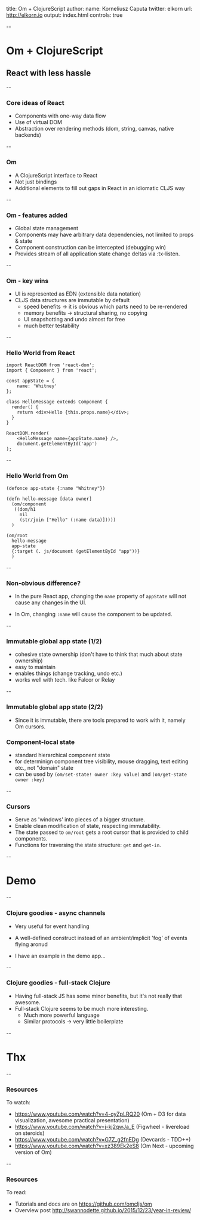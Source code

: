 title: Om + ClojureScript
author:
  name: Korneliusz Caputa
  twitter: elkorn
  url: http://elkorn.io
output: index.html
controls: true

--


# Om + ClojureScript
## React with less hassle

--

### Core ideas of React

- Components with one-way data flow
- Use of virtual DOM
- Abstraction over rendering methods (dom, string, canvas, native backends)

--

### Om

- A ClojureScript interface to React
- Not just bindings
- Additional elements to fill out gaps in React in an idiomatic CLJS way

--

### Om - features added

- Global state management
- Components may have arbitrary data dependencies, not limited to props & state
- Component construction can be intercepted (debugging win)
- Provides stream of all application state change deltas via :tx-listen.

--

### Om - key wins

- UI is represented as EDN (extensible data notation)
- CLJS data structures are immutable by default
  - speed benefits -> it is obvious which parts need to be re-rendered
  - memory benefits -> structural sharing, no copying
  - UI snapshotting and undo almost for free
  - much better testability

--

### Hello World from React

```
import ReactDOM from 'react-dom';
import { Component } from 'react';

const appState = {
    name: 'Whitney'
};

class HelloMessage extends Component {
  render() {
    return <div>Hello {this.props.name}</div>;
  }
}

ReactDOM.render(
    <HelloMessage name={appState.name} />, 
    document.getElementById('app')
);
```

--

### Hello World from Om

```
(defonce app-state {:name "Whitney"})

(defn hello-message [data owner]
  (om/component
   ((dom/h1
     nil
     (str/join ["Hello" (:name data)]))))
  )

(om/root
  hello-message
  app-state
  {:target (. js/document (getElementById "app"))}
  )
```

--

### Non-obvious difference?

- In the pure React app, changing the `name` property of `appState` will not cause any changes in the UI.

- In Om, changing `:name` will cause the component to be updated.

--

### Immutable global app state (1/2)

- cohesive state ownership (don't have to think that much about state ownership)
- easy to maintain
- enables things (change tracking, undo etc.) 
- works well with tech. like Falcor or Relay

--

### Immutable global app state (2/2)

- Since it is immutable, there are tools prepared to work with it, namely Om cursors. 

### Component-local state

- standard hierarchical component state
- for determinign component tree visibility, mouse dragging, text editing etc., not "domain" state
- can be used by `(om/set-state! owner :key value)` and `(om/get-state owner :key)`

--

### Cursors

- Serve as 'windows' into pieces of a bigger structure.
- Enable clean modification of state, respecting immutability.
- The state passed to `om/root` gets a root cursor that is provided to child components.
- Functions for traversing the state structure: `get` and `get-in`.

--

# Demo

--

### Clojure goodies - async channels

- Very useful for event handling
- A well-defined construct instead of an ambient/implicit 'fog' of events flying aronud

- I have an example in the demo app...

--

### Clojure goodies - full-stack Clojure

- Having full-stack JS has some minor benefits, but it's not really that awesome.
- Full-stack Clojure seems to be much more interesting.
  - Much more powerful language
  - Similar protocols -> very little boilerplate

--

# Thx

--

### Resources

To watch:

- https://www.youtube.com/watch?v=4-oyZpLRQ20 (Om + D3 for data visualization, awesome practical presentation)
- https://www.youtube.com/watch?v=j-kj2qwJa_E (Figwheel - livereload on steroids)
- https://www.youtube.com/watch?v=G7Z_g2fnEDg (Devcards - TDD++)
- https://www.youtube.com/watch?v=xz389Ek2eS8 (Om Next - upcoming version of Om)

--

### Resources

To read:

- Tutorials and docs are on https://github.com/omcljs/om
- Overview post http://swannodette.github.io/2015/12/23/year-in-review/
